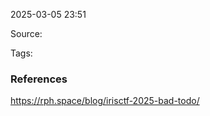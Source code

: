 
2025-03-05 23:51

Source: 

Tags: 




### References
https://rph.space/blog/irisctf-2025-bad-todo/